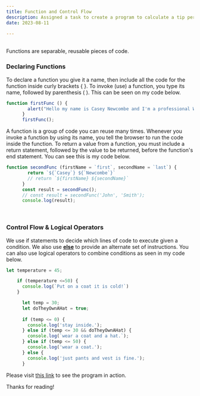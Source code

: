 ```yaml
---
title: Function and Control Flow 
description: Assigned a task to create a program to calculate a tip percentage.
date: 2023-08-11

---
```

<br>
 Functions are separable, reusable pieces of code. 
<br>

 ### Declaring Functions

 To declare a function you give it a name, then include all the code for the function inside curly brackets { }. To invoke (use) a function, you type its name, followed by parenthesis ( ). This can be seen on my code below.

```js
function firstFunc () {
        alert("Hello my name is Casey Newcombe and I'm a professional Web Developer")
      }
      firstFunc();
```
A function is a group of code you can reuse many times. Whenever you invoke a function by using its name, you tell the browser to run the code inside the function. To return a value from a function, you must include a return statement, followed by the value to be returned, before the function's end statement. You can see this is my code below.

```js
function secondFunc (firstName = `first`, secondName = `last`) {
        return `${`Casey`} ${`Newcombe`}` 
        // return `${firstName} ${secondName}`
      } 
      const result = secondFunc();
      // const result = secondFunc('John', 'Smith');
      console.log(result);
``` 

<br>

### Control Flow & Logical Operators

We use if statements to decide which lines of code to execute given a condition. We also use <u><b>else</b></u> to provide an alternate set of instructions. You can also use logical operators to combine conditions as seen in my code below.

```js
let temperature = 45;

    if (temperature <=50) {
      console.log(`Put on a coat it is cold!`)
    }

      let temp = 30;
      let doTheyOwnAHat = true;
      
      if (temp <= 0) {
        console.log('stay inside.');
      } else if (temp <= 30 && doTheyOwnAHat) {
        console.log(`wear a coat and a hat.`);
      } else if (temp <= 50) {
        console.log('wear a coat.');
      } else {
        console.log('just pants and vest is fine.');
      } 
```
Please visit [this link](https://codepen.io/Kcboyy/pen/XWyLVRw) to see the program in action.

Thanks for reading!
